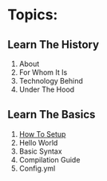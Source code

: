 # Topics:

## Learn The History
1. About
2. For Whom It Is
3. Technology Behind
4. Under The Hood

## Learn The Basics
1. [How To Setup](https://github.com/ElhamAryanpur/ELang/blob/master/docs/LearnTheBasics/HowToSetup.md)
2. Hello World
3. Basic Syntax
4. Compilation Guide
5. Config.yml
